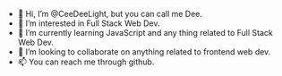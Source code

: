 - 👋 Hi, I’m @CeeDeeLight, but you can call me Dee.
- 👀 I’m interested in Full Stack Web Dev.
- 🌱 I’m currently learning JavaScript and any thing related to Full Stack Web Dev.
- 💞️ I’m looking to collaborate on anything related to frontend web dev.
- 📫 You can reach me through github.

<!---
CeeDeeLight/CeeDeeLight is a ✨ special ✨ repository because its `README.md` (this file) appears on your GitHub profile.
You can click the Preview link to take a look at your changes.
--->
